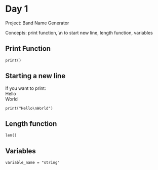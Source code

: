 # Day 1

Project: Band Name Generator

Concepts: print function, \n to start new line, length function, variables

## Print Function

`print()`

## Starting a new line

If you want to print:<br>
Hello<br>
World

`print("Hello\nWorld")`

## Length function

`len()`

## Variables

`variable_name = "string"`
